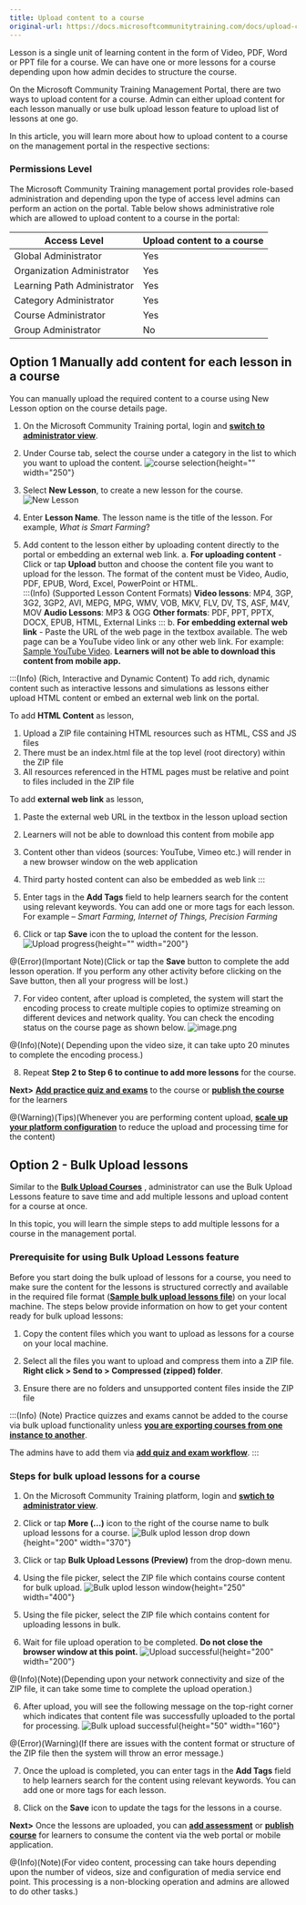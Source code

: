 ```yaml
---
title: Upload content to a course
original-url: https://docs.microsoftcommunitytraining.com/docs/upload-content-to-a-course
---
```

Lesson is a single unit of learning content in the form of Video, PDF, Word or PPT file for a course. We can have one or more lessons for a course depending upon how admin decides to structure the course. 

On the Microsoft Community Training Management Portal, there are two ways to upload content for a course. Admin can either upload content for each lesson manually or use bulk upload lesson feature to upload list of lessons at one go. 

In this article, you will learn more about how to upload content to a course on the management portal in the respective sections:

### Permissions Level

The Microsoft Community Training 
management portal provides role-based administration and depending upon the type of access level admins can perform an action on the portal. Table below shows administrative role which are allowed to upload content to a course in the portal:

| Access Level  | Upload content to a course |
| --- | --- |
| Global Administrator | Yes |
| Organization Administrator | Yes |
| Learning Path Administrator | Yes |
| Category Administrator | Yes|
| Course Administrator | Yes |
| Group Administrator | No |

## Option 1 Manually add content for each lesson in a course

You can manually upload the required content to a course using New Lesson option on the course details page. 

1.	On the Microsoft Community Training portal, login and [**switch to administrator view**](https://microsoftindia.document360.io/docs/configure-platform#step-2--switch-to-administrator-view-of-the-portal).

2.	Under Course tab, select the course under a category in the list  to which you want to upload the content.
![course selection](../../../media/course%20selection.png){height="" width="250"}

3. Select **New Lesson**, to create a new lesson for the course.
![New Lesson](../../../media/New%20Lesson.png)

4.	Enter **Lesson Name**. The lesson name is the title of the lesson. For example, *What is Smart Farming*?

5.	Add content to the lesson either by uploading content directly to the portal or embedding an external web link.
a.	**For uploading content** - Click or tap **Upload** button and choose the content file you want to upload for the lesson. The format of the content must be Video, Audio, PDF, EPUB, Word, Excel, PowerPoint or HTML.  
:::(Info) (Supported Lesson Content Formats)
**Video lessons**: MP4, 3GP, 3G2, 3GP2, AVI, MEPG, MPG, WMV, VOB, MKV, FLV, DV, TS, ASF, M4V, MOV
**Audio Lessons**: MP3 & OGG
**Other formats**: PDF, PPT, PPTX, DOCX, EPUB, HTML, External Links
:::
b.	**For embedding external web link** - Paste the URL of the web page in the textbox available. The web page can be a YouTube video link or any other web link. For example: [Sample YouTube Video](https://youtu.be/hWY8t_QSOU4). **Learners will not be able to download this content from mobile app.**

:::(Info) (Rich, Interactive and Dynamic Content)
To add rich, dynamic content such as interactive lessons and simulations as lessons either upload HTML content or embed an external web link on the portal. 

To add **HTML Content** as lesson, 
1. Upload a ZIP file containing HTML resources such as HTML, CSS and JS files
2. There must be an index.html file at the top level (root directory) within the ZIP file
3. All resources referenced in the HTML pages must be relative and point to files included in the ZIP file

To add **external web link** as lesson,
1. Paste the external web URL in the textbox in the lesson upload section
2. Learners will not be able to download this content from mobile app
3. Content other than videos (sources: YouTube, Vimeo etc.) will render in a new browser window on the web application
4. Third party hosted content can also be embedded as web link
:::

5.	Enter tags in the **Add Tags** field to help learners search for the content using relevant keywords. You can add one or more tags for each lesson. For example – *Smart Farming, Internet of Things, Precision Farming*

6.	Click or tap **Save**  icon the to upload the content for the lesson. 
![Upload progress](../../../media/Upload%20progress.png){height="" width="200"}

@(Error)(Important Note)(Click or tap the **Save** button to complete the add lesson operation. If you perform any other activity before clicking on the Save button, then all your progress will be lost.)

7.	For video content, after upload is completed, the system will start the encoding process to create multiple copies to optimize streaming on different devices and network quality. You can check the encoding status on the course page as shown below. 
![image.png](../../../media/image%2849%29.png)

@(Info)(Note)( Depending upon the video size, it can take upto 20 minutes to complete the encoding process.)

8.	Repeat **Step 2 to Step 6 to continue to add more lessons** for the course.

**Next>**  [**Add practice quiz and exams**](https://microsoftindia.document360.io/docs/create-practice-course-and-exam) to the course or  [**publish the course**](https://microsoftindia.document360.io/docs/publishing-course) for the learners 

@(Warning)(Tips)(Whenever you are performing content upload, [**scale up your platform configuration**](https://docs.microsoftcommunitytraining.com/docs/scale-up-instance-configuration) to reduce the upload and processing time for the content)

## Option 2 - Bulk Upload lessons
Similar to the [**Bulk Upload Courses**](https://microsoftindia.document360.io/docs/create-a-course#steps-for-bulk-upload-courses-to-the-portal) , administrator can use the Bulk Upload Lessons feature to save time and add multiple lessons and upload content for a course at once. 

In this topic, you will learn the simple steps to add multiple lessons for a course in the management portal.

### Prerequisite for using Bulk Upload Lessons feature

Before you start doing the bulk upload of lessons for a course, you need to make sure the content for the lessons is structured correctly and available in the required file format ([**Sample bulk upload lessons file**](../../../media/bulk-upload-sample-lessons.zip)) on your local machine. The steps below provide information on how to get your content ready for bulk upload lessons:

1.	Copy the content files which you want to upload as lessons for a course on your local machine.

2.	Select all the files you want to upload and compress them into a ZIP file. **Right click > Send to >   Compressed (zipped) folder**. 

3.	Ensure there are no folders and unsupported content files inside the ZIP file 

:::(Info) (Note)
Practice quizzes and exams cannot be added to the course via bulk upload functionality unless [**you are exporting courses from one instance to another**](https://docs.microsoftcommunitytraining.com/docs/move-course-content-across-training-instance). 

The admins have to add them via [**add quiz and exam workflow**](https://docs.microsoftcommunitytraining.com/docs/create-practice-course-and-exam).
:::

### Steps for bulk upload lessons for a course

1.	On the Microsoft Community Training  platform, login and [**swtich to administrator view**](https://microsoftindia.document360.io/docs/configure-platform#step-2--switch-to-administrator-view-of-the-portal).

2.	Click or tap **More (...)** icon to the right of the course name to bulk upload lessons for a course.
![Bulk uplod lesson drop down](../../../media/Bulk%20uplod%20lesson%20drop%20down.png){height="200" width="370"}

3. Click or tap **Bulk Upload Lessons (Preview)** from the drop-down menu.

3. Using the file picker, select the ZIP file which contains course content for bulk upload.
![Bulk uplod lesson window](../../../media/Bulk%20uplod%20lesson%20window.png){height="250" width="400"}

4. Using the file picker, select the ZIP file which contains content for uploading lessons in bulk.

5.	Wait for file upload operation to be completed. **Do not close the browser window at this point.**
![Upload successful](../../../media/Upload%20successful.png){height="200" width="200"}

@(Info)(Note)(Depending upon your network connectivity and size of the ZIP file, it can take some time to complete the upload operation.)

6.	After upload, you will see the following message on the top-right corner which indicates that content file was successfully uploaded to the portal for processing.
![Bulk upload successful](../../../media/Bulk%20upload%20successful.png){height="50" width="160"}

@(Error)(Warning)(If there are issues with the content format or structure of the ZIP file then the system will throw an error message.)

7.	Once the upload is completed, you can enter tags in the **Add Tags** field to help learners search for the content using relevant keywords. You can add one or more tags for each lesson.

8. Click on the **Save** icon to update the tags for the lessons in a course. 

**Next>** Once the lessons are uploaded, you can [**add assessment**](https://microsoftindia.document360.io/docs/create-practice-course-and-exam) or **[publish course](https://microsoftindia.document360.io/docs/publishing-course)** for learners to consume the content via the web portal or mobile application.  

@(Info)(Note)(For video content, processing can take hours depending upon the number of videos, size and configuration of media service end point. This processing is a non-blocking operation and admins are allowed to do other tasks.)
